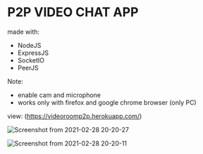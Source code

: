 # P2P VIDEO CHAT APP

made with: 
  * NodeJS 
  * ExpressJS 
  * SocketIO 
  * PeerJS

Note: 
  * enable cam and microphone
  * works only with firefox and google chrome browser (only PC)

view:  (https://videoroomp2p.herokuapp.com/)

![Screenshot from 2021-02-28 20-20-27](https://user-images.githubusercontent.com/52494718/109430728-19b95900-7a03-11eb-9f9f-70b78ac7ff80.png)

![Screenshot from 2021-02-28 20-20-11](https://user-images.githubusercontent.com/52494718/109430781-45d4da00-7a03-11eb-890b-139ac0deec91.png)




